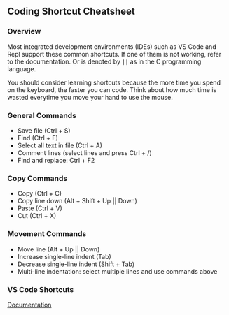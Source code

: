 ## Coding Shortcut Cheatsheet

### Overview
Most integrated development environments (IDEs) such as VS Code and Repl support these common shortcuts. If one of them is not working, refer to the documentation. Or is denoted by `||` as in the C programming language.

You should consider learning shortcuts because the more time you spend on the keyboard, the faster you can code. Think about how much time is wasted everytime you move your hand to use the mouse.

### General Commands
- Save file (Ctrl + S)
- Find (Ctrl + F)
- Select all text in file (Ctrl + A)
- Comment lines (select lines and press Ctrl + /)
- Find and replace: Ctrl + F2

### Copy Commands
- Copy (Ctrl + C)
- Copy line down (Alt + Shift + Up || Down)
- Paste (Ctrl + V)
- Cut (Ctrl + X)

### Movement Commands
- Move line (Alt + Up || Down)
- Increase single-line indent (Tab)
- Decrease single-line indent (Shift + Tab)
- Multi-line indentation: select multiple lines and use commands above

### VS Code Shortcuts
[Documentation](https://code.visualstudio.com/shortcuts/keyboard-shortcuts-windows.pdf)
